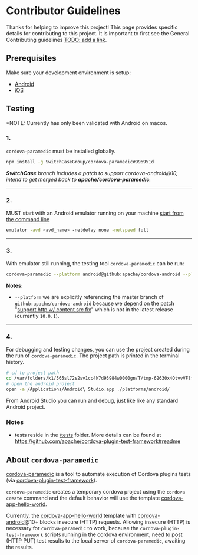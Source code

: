 # Contributor Guidelines
Thanks for helping to improve this project! This page provides specific details for contributing to this project. It is important to first see the General Contributing guidelines [TODO: add a link]().

## Prerequisites
Make sure your development environment is setup:
- [Android](https://cordova.apache.org/docs/en/10.x/guide/platforms/android/index.html)
- [iOS](https://cordova.apache.org/docs/en/10.x/guide/platforms/ios/index.html)

## Testing
*NOTE: Currently has only been validated with Android on macos.

### 1. 
`cordova-paramedic` must be installed globally.

```bash
npm install -g SwitchCaseGroup/cordova-paramedic#996951d
```
***SwitchCase** branch includes a patch to support cordova-android@10, intend to get merged back to **apache/cordova-paramedic**.*

---
### 2. 

MUST start with an Android emulator running on your machine
[start from the command line](https://developer.android.com/studio/run/emulator-commandline)
```bash
emulator -avd <avd_name> -netdelay none -netspeed full
```

---
### 3. 

With emulator still running, the testing tool `cordova-paramedic` can be run:

```bash
cordova-paramedic --platform android@github:apache/cordova-android --plugin .
```

**Notes:**
- `--platform` we are explicitly referencing the master branch of `github:apache/cordova-android` because we depend on the patch "[support http w/ content src fix](https://github.com/apache/cordova-android/pull/1298)" which is not in the latest release (currently `10.0.1`).

---
### 4.

For debugging and testing changes, you can use the project created during the run of `cordova-paramedic`. The project path is printed in the terminal history.

```bash
# cd to project path
cd /var/folders/k1/565sl72s2sv1cc4k7d93984w0000gn/T/tmp-62630x4OtvvVFlfS8
# open the android project
open -a /Applications/Android\ Studio.app ./platforms/android/
```

From Android Studio you can run and debug, just like like any standard Android project.

### Notes

- tests reside in the [/tests](/tests) folder. More details can be found at https://github.com/apache/cordova-plugin-test-framework#readme

## About `cordova-paramedic`

[cordova-paramedic](https://github.com/apache/cordova-paramedic) is a tool to automate execution of Cordova plugins tests (via [cordova-plugin-test-framework](https://github.com/apache/cordova-plugin-test-framework)).

`cordova-paramedic` creates a temporary cordova project using the `cordova create` command and the default behavior will use the template [cordova-app-hello-world](https://github.com/apache/cordova-app-hello-world).

Currently, the [cordova-app-hello-world](https://github.com/apache/cordova-app-hello-world) template with [cordova-android](https://github.com/apache/cordova-android)@10+ blocks insecure (HTTP) requests. Allowing insecure (HTTP) is necessary for `cordova-paramedic` to work, because the `cordova-plugin-test-framework` scripts running in the cordova environment, need to post (HTTP PUT) test results to the local server of `cordova-paramedic`, awaiting the results.

